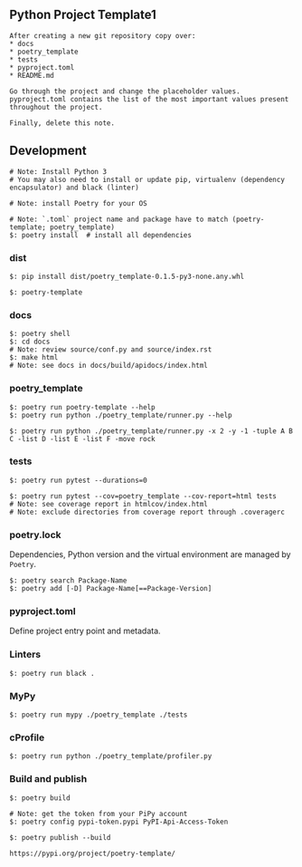 ## Python Project Template1

```
After creating a new git repository copy over:
* docs
* poetry_template
* tests
* pyproject.toml
* README.md

Go through the project and change the placeholder values. pyproject.toml contains the list of the most important values present throughout the project.

Finally, delete this note.
```

## Development

```
# Note: Install Python 3
# You may also need to install or update pip, virtualenv (dependency encapsulator) and black (linter)

# Note: install Poetry for your OS
```

```
# Note: `.toml` project name and package have to match (poetry-template; poetry_template)
$: poetry install  # install all dependencies
```

### dist

```
$: pip install dist/poetry_template-0.1.5-py3-none.any.whl

$: poetry-template
```

### docs

```
$: poetry shell
$: cd docs
# Note: review source/conf.py and source/index.rst
$: make html
# Note: see docs in docs/build/apidocs/index.html
```

### poetry_template

```
$: poetry run poetry-template --help
$: poetry run python ./poetry_template/runner.py --help

$: poetry run python ./poetry_template/runner.py -x 2 -y -1 -tuple A B C -list D -list E -list F -move rock
```

### tests

```
$: poetry run pytest --durations=0
```

```
$: poetry run pytest --cov=poetry_template --cov-report=html tests
# Note: see coverage report in htmlcov/index.html
# Note: exclude directories from coverage report through .coveragerc
```

### poetry.lock

Dependencies, Python version and the virtual environment are managed by `Poetry`.

```
$: poetry search Package-Name
$: poetry add [-D] Package-Name[==Package-Version]
```

### pyproject.toml

Define project entry point and metadata.


### Linters

```
$: poetry run black .
```

### MyPy

```
$: poetry run mypy ./poetry_template ./tests
```

### cProfile

```
$: poetry run python ./poetry_template/profiler.py
```

### Build and publish

```
$: poetry build

# Note: get the token from your PiPy account
$: poetry config pypi-token.pypi PyPI-Api-Access-Token
```

```
$: poetry publish --build
```

```
https://pypi.org/project/poetry-template/
```
